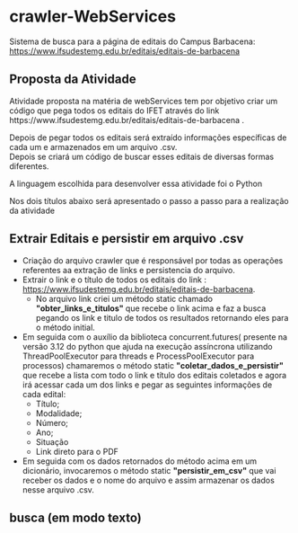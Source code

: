 # crawler-WebServices
Sistema de busca para a página de editais do Campus Barbacena: https://www.ifsudestemg.edu.br/editais/editais-de-barbacena

## Proposta da Atividade
<p> Atividade proposta na matéria de webServices tem por objetivo criar um código que pega todos os editais do IFET através do link https://www.ifsudestemg.edu.br/editais/editais-de-barbacena .</p>
<p>Depois de pegar todos os editais será extraído informações específicas de 
cada um e armazenados em um arquivo .csv.<br>Depois se criará um código de buscar esses editais de diversas formas diferentes.</p>
<p>A linguagem escolhida para desenvolver essa atividade foi o Python</p>
<p>Nos dois títulos abaixo será apresentado o passo a passo para a realização da atividade</p>

## Extrair Editais e persistir em arquivo .csv
- Criação do arquivo crawler que é responsável por todas as operações referentes aa extração de links e persistencia do arquivo.
- Extrair o link e o título de todos os editais do link : https://www.ifsudestemg.edu.br/editais/editais-de-barbacena.
    - No arquivo link criei um método static chamado <b>"obter_links_e_titulos"</b> que recebe o link acima e faz a busca pegando os link e titulo de todos os resultados retornando eles para o método initial.
- Em seguida com o auxílio da biblioteca concurrent.futures( presente na versão 3.12 do python que ajuda na execução assíncrona utilizando ThreadPoolExecutor para threads e  ProcessPoolExecutor para processos) chamaremos o método static <b>"coletar_dados_e_persistir"</b> que recebe a lista com todo o link e título dos editais coletados e agora irá acessar cada um dos links e pegar as seguintes informações de cada edital:
    - Título;
    - Modalidade;
    - Número;
    - Ano;
    - Situação
    - Link direto para o PDF
- Em seguida com os dados retornados do método acima em um dicionário, invocaremos o método static <b>"persistir_em_csv"</b> que vai receber os dados e o nome do arquivo e assim armazenar os dados nesse arquivo .csv.

##  busca (em modo texto)

